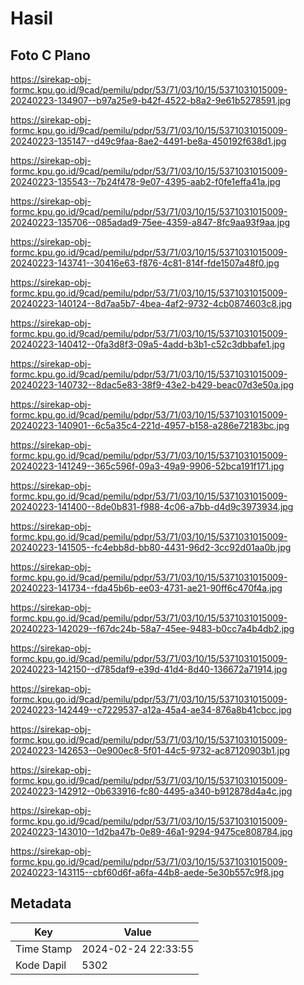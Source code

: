 # Hasil

## Foto C Plano

https://sirekap-obj-formc.kpu.go.id/9cad/pemilu/pdpr/53/71/03/10/15/5371031015009-20240223-134907--b97a25e9-b42f-4522-b8a2-9e61b5278591.jpg

https://sirekap-obj-formc.kpu.go.id/9cad/pemilu/pdpr/53/71/03/10/15/5371031015009-20240223-135147--d49c9faa-8ae2-4491-be8a-450192f638d1.jpg

https://sirekap-obj-formc.kpu.go.id/9cad/pemilu/pdpr/53/71/03/10/15/5371031015009-20240223-135543--7b24f478-9e07-4395-aab2-f0fe1effa41a.jpg

https://sirekap-obj-formc.kpu.go.id/9cad/pemilu/pdpr/53/71/03/10/15/5371031015009-20240223-135706--085adad9-75ee-4359-a847-8fc9aa93f9aa.jpg

https://sirekap-obj-formc.kpu.go.id/9cad/pemilu/pdpr/53/71/03/10/15/5371031015009-20240223-143741--30416e63-f876-4c81-814f-fde1507a48f0.jpg

https://sirekap-obj-formc.kpu.go.id/9cad/pemilu/pdpr/53/71/03/10/15/5371031015009-20240223-140124--8d7aa5b7-4bea-4af2-9732-4cb0874603c8.jpg

https://sirekap-obj-formc.kpu.go.id/9cad/pemilu/pdpr/53/71/03/10/15/5371031015009-20240223-140412--0fa3d8f3-09a5-4add-b3b1-c52c3dbbafe1.jpg

https://sirekap-obj-formc.kpu.go.id/9cad/pemilu/pdpr/53/71/03/10/15/5371031015009-20240223-140732--8dac5e83-38f9-43e2-b429-beac07d3e50a.jpg

https://sirekap-obj-formc.kpu.go.id/9cad/pemilu/pdpr/53/71/03/10/15/5371031015009-20240223-140901--6c5a35c4-221d-4957-b158-a286e72183bc.jpg

https://sirekap-obj-formc.kpu.go.id/9cad/pemilu/pdpr/53/71/03/10/15/5371031015009-20240223-141249--365c596f-09a3-49a9-9906-52bca191f171.jpg

https://sirekap-obj-formc.kpu.go.id/9cad/pemilu/pdpr/53/71/03/10/15/5371031015009-20240223-141400--8de0b831-f988-4c06-a7bb-d4d9c3973934.jpg

https://sirekap-obj-formc.kpu.go.id/9cad/pemilu/pdpr/53/71/03/10/15/5371031015009-20240223-141505--fc4ebb8d-bb80-4431-96d2-3cc92d01aa0b.jpg

https://sirekap-obj-formc.kpu.go.id/9cad/pemilu/pdpr/53/71/03/10/15/5371031015009-20240223-141734--fda45b6b-ee03-4731-ae21-90ff6c470f4a.jpg

https://sirekap-obj-formc.kpu.go.id/9cad/pemilu/pdpr/53/71/03/10/15/5371031015009-20240223-142029--f67dc24b-58a7-45ee-9483-b0cc7a4b4db2.jpg

https://sirekap-obj-formc.kpu.go.id/9cad/pemilu/pdpr/53/71/03/10/15/5371031015009-20240223-142150--d785daf9-e39d-41d4-8d40-136672a71914.jpg

https://sirekap-obj-formc.kpu.go.id/9cad/pemilu/pdpr/53/71/03/10/15/5371031015009-20240223-142449--c7229537-a12a-45a4-ae34-876a8b41cbcc.jpg

https://sirekap-obj-formc.kpu.go.id/9cad/pemilu/pdpr/53/71/03/10/15/5371031015009-20240223-142653--0e900ec8-5f01-44c5-9732-ac87120903b1.jpg

https://sirekap-obj-formc.kpu.go.id/9cad/pemilu/pdpr/53/71/03/10/15/5371031015009-20240223-142912--0b633916-fc80-4495-a340-b912878d4a4c.jpg

https://sirekap-obj-formc.kpu.go.id/9cad/pemilu/pdpr/53/71/03/10/15/5371031015009-20240223-143010--1d2ba47b-0e89-46a1-9294-9475ce808784.jpg

https://sirekap-obj-formc.kpu.go.id/9cad/pemilu/pdpr/53/71/03/10/15/5371031015009-20240223-143115--cbf60d6f-a6fa-44b8-aede-5e30b557c9f8.jpg


## Metadata

| Key        | Value               |
| ---------- | ------------------- |
| Time Stamp | 2024-02-24 22:33:55 |
| Kode Dapil | 5302                |



